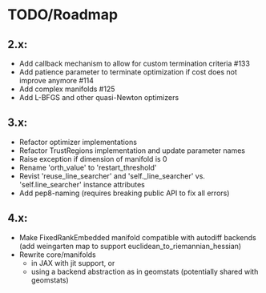 # TODO/Roadmap

## 2.x:
  - Add callback mechanism to allow for custom termination criteria #133
  - Add patience parameter to terminate optimization if cost does not improve
    anymore #114
  - Add complex manifolds #125
  - Add L-BFGS and other quasi-Newton optimizers

## 3.x:
  - Refactor optimizer implementations
  - Refactor TrustRegions implementation and update parameter names
  - Raise exception if dimension of manifold is 0
  - Rename 'orth_value' to 'restart_threshold'
  - Revist 'reuse_line_searcher' and 'self._line_searcher' vs.
    'self.line_searcher' instance attributes
  - Add pep8-naming (requires breaking public API to fix all errors)

## 4.x:
  - Make FixedRankEmbedded manifold compatible with autodiff backends
    (add weingarten map to support euclidean_to_riemannian_hessian)
  - Rewrite core/manifolds
    * in JAX with jit support, or
    * using a backend abstraction as in geomstats (potentially shared with
      geomstats)

